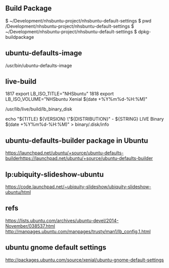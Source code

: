 ## Build Package

$ ~/Development/nhsbuntu-project/nhsbuntu-default-settings $ pwd
/Development/nhsbuntu-project/nhsbuntu-default-settings
$ ~/Development/nhsbuntu-project/nhsbuntu-default-settings $ dpkg-buildpackage


## ubuntu-defaults-image

/usr/bin/ubuntu-defaults-image

## live-build


 1817  export LB_ISO_TITLE="NHSbuntu"
 1818  export LB_ISO_VOLUME="NHSbuntu Xenial $(date +%Y%m%d-%H:%M)"


/usr/lib/live/build/lb_binary_disk


echo "${TITLE} ${VERSION} \"${DISTRIBUTION}\" - ${STRING} LIVE Binary $(date +%Y%m%d-%H:%M)" > binary/.disk/info




## ubuntu-defaults-builder package in Ubuntu
https://launchpad.net/ubuntu/+source/ubuntu-defaults-builderhttps://launchpad.net/ubuntu/+source/ubuntu-defaults-builder

## lp:ubiquity-slideshow-ubuntu
https://code.launchpad.net/~ubiquity-slideshow/ubiquity-slideshow-ubuntu/html

## refs
https://lists.ubuntu.com/archives/ubuntu-devel/2014-November/038537.html
http://manpages.ubuntu.com/manpages/trusty/man1/lb_config.1.html

## ubuntu gnome default settings
http://packages.ubuntu.com/source/xenial/ubuntu-gnome-default-settings
